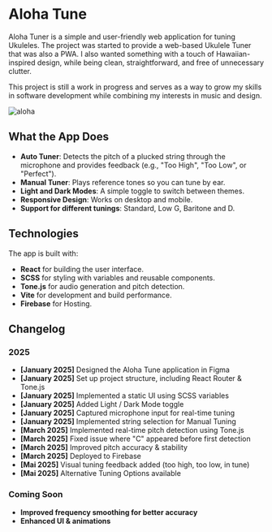 # Aloha Tune
Aloha Tuner is a simple and user-friendly web application for tuning Ukuleles. The project was started to provide a web-based Ukulele Tuner that was also a PWA. I also wanted something with a touch of Hawaiian-inspired design, while being clean, straightforward, and free of unnecessary clutter. 

This project is still a work in progress and serves as a way to grow my skills in software development while combining my interests in music and design.

![aloha](https://github.com/user-attachments/assets/23b1cf4e-303e-40bc-8f36-3317998a8a5a)

## What the App Does

- **Auto Tuner**: Detects the pitch of a plucked string through the microphone and provides feedback (e.g., "Too High", "Too Low", or "Perfect").
- **Manual Tuner**: Plays reference tones so you can tune by ear.
- **Light and Dark Modes**: A simple toggle to switch between themes.
- **Responsive Design**: Works on desktop and mobile.
- **Support for different tunings**: Standard, Low G, Baritone and D.

## Technologies

The app is built with:
- **React** for building the user interface.
- **SCSS** for styling with variables and reusable components.
- **Tone.js** for audio generation and pitch detection.
- **Vite** for development and build performance.
- **Firebase** for Hosting.

## Changelog

### 2025

- **[January 2025]** Designed the Aloha Tune application in Figma
- **[January 2025]** Set up project structure, including React Router & Tone.js
- **[January 2025]** Implemented a static UI using SCSS variables
- **[January 2025]** Added Light / Dark Mode toggle
- **[January 2025]** Captured microphone input for real-time tuning
- **[January 2025]** Implemented string selection for Manual Tuning
- **[March 2025]** Implemented real-time pitch detection using Tone.js
- **[March 2025]** Fixed issue where "C" appeared before first detection
- **[March 2025]** Improved pitch accuracy & stability
- **[March 2025]** Deployed to Firebase
- **[Mai 2025]** Visual tuning feedback added (too high, too low, in tune)
- **[Mai 2025]** Alternative Tuning Options available

### Coming Soon

- **Improved frequency smoothing for better accuracy**
- **Enhanced UI & animations**
